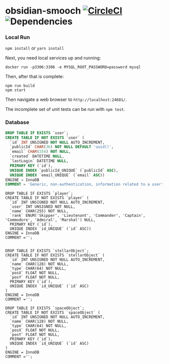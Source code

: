 # obsidian-smooch [![CircleCI](https://circleci.com/gh/mwj8410/Plinth/tree/development.svg?style=svg)](https://circleci.com/gh/mwj8410/Plinth/tree/development) ![Dependencies](https://david-dm.org/mwj8410/Plinth.svg)

### Local Run
`npm install` or `yarn install`

Next, you need local services up and running:
```
docker run -p3306:3306 -e MYSQL_ROOT_PASSWORD=password mysql
```

Then, after that is complete:
```
npm run build
npm start
```

Then navigate a web browser to `http://localhost:24601/`.

The incomplete set of unit tests can be run with `npm test`.

### Database ###
```sql
DROP TABLE IF EXISTS `user`;
CREATE TABLE IF NOT EXISTS `user` (
  `id` INT UNSIGNED NOT NULL AUTO_INCREMENT,
  `publicId` CHAR(36) NOT NULL DEFAULT 'uuid()',
  `email` CHAR(254) NOT NULL,
  `created` DATETIME NULL,
  `lastLogin` DATETIME NULL,
  PRIMARY KEY (`id`),
  UNIQUE INDEX `publicId_UNIQUE` (`publicId` ASC),
  UNIQUE INDEX `email_UNIQUE` (`email` ASC))
ENGINE = InnoDB
COMMENT = 'Generic, non-authentication, information related to a user';
```

```
DROP TABLE IF EXISTS `player`;
CREATE TABLE IF NOT EXISTS `player` (
  `id` INT UNSIGNED NOT NULL AUTO_INCREMENT,
  `user` INT UNSIGNED NOT NULL,
  `name` CHAR(255) NOT NULL,
  `rank` ENUM('Skipper', 'Lieutenant', 'Commander', 'Captain', 'Commodore', 'Admiral', 'Marshal') NULL,
  PRIMARY KEY (`id`),
  UNIQUE INDEX `id_UNIQUE` (`id` ASC))
ENGINE = InnoDB
COMMENT ='';
```

```

DROP TABLE IF EXISTS `stellarObject`;
CREATE TABLE IF NOT EXISTS `stellarObject` (
  `id` INT UNSIGNED NOT NULL AUTO_INCREMENT,
  `name` CHAR(128) NOT NULL,
  `type` CHAR(64) NOT NULL,
  `posX` FLOAT NOT NULL,
  `posY` FLOAT NOT NULL,
  PRIMARY KEY (`id`),
  UNIQUE INDEX `id_UNIQUE` (`id` ASC)
)
ENGINE = InnoDB
COMMENT ='';
```

```
DROP TABLE IF EXISTS `spaceObject`;
CREATE TABLE IF NOT EXISTS `spaceObject` (
  `id` INT UNSIGNED NOT NULL AUTO_INCREMENT,
  `name` CHAR(128) NOT NULL,
  `type` CHAR(64) NOT NULL,
  `posX` FLOAT NOT NULL,
  `posY` FLOAT NOT NULL,
  PRIMARY KEY (`id`),
  UNIQUE INDEX `id_UNIQUE` (`id` ASC)
)
ENGINE = InnoDB
COMMENT ='';
```
